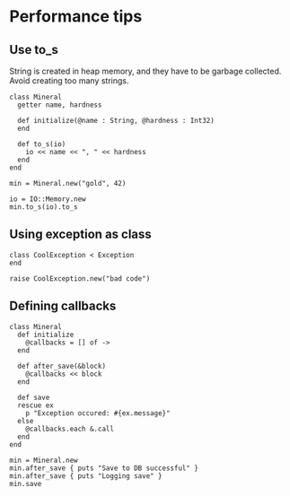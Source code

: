 # Performance tips


## Use to_s

String is created in heap memory, and they have to be garbage collected. Avoid creating too many strings.

```crystal
class Mineral
  getter name, hardness

  def initialize(@name : String, @hardness : Int32)
  end

  def to_s(io)
    io << name << ", " << hardness
  end
end

min = Mineral.new("gold", 42)

io = IO::Memory.new
min.to_s(io).to_s
```

## Using exception as class

```crystal
class CoolException < Exception
end

raise CoolException.new("bad code")
```

## Defining callbacks

```crystal
class Mineral
  def initialize
    @callbacks = [] of ->
  end

  def after_save(&block)
    @callbacks << block
  end

  def save
  rescue ex
    p "Exception occured: #{ex.message}"
  else
    @callbacks.each &.call
  end
end

min = Mineral.new
min.after_save { puts "Save to DB successful" }
min.after_save { puts "Logging save" }
min.save
```
